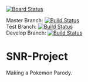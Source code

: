 [![Board Status](https://dev.azure.com/hrich2/732a31cb-d8ec-46d2-8772-a9b66bdd436c/3dbf8a9a-518c-4d6b-8849-3e8ac7a74873/_apis/work/boardbadge/09c5af23-2442-4ae9-a7d9-98a93c3169b4?columnOptions=1)](https://dev.azure.com/hrich2/732a31cb-d8ec-46d2-8772-a9b66bdd436c/_boards/board/t/3dbf8a9a-518c-4d6b-8849-3e8ac7a74873/Microsoft.RequirementCategory/)

Master Branch: [![Build Status](https://dev.azure.com/hrich2/SNR-Project/_apis/build/status/HMRich.SNR-Project?branchName=master)](https://dev.azure.com/hrich2/SNR-Project/_build/latest?definitionId=4&branchName=master)</br>
Test Branch: [![Build Status](https://dev.azure.com/hrich2/SNR-Project/_apis/build/status/HMRich.SNR-Project?branchName=test)](https://dev.azure.com/hrich2/SNR-Project/_build/latest?definitionId=4&branchName=test)</br>
Develop Branch: [![Build Status](https://dev.azure.com/hrich2/SNR-Project/_apis/build/status/HMRich.SNR-Project?branchName=develop)](https://dev.azure.com/hrich2/SNR-Project/_build/latest?definitionId=4&branchName=develop)</br>

# SNR-Project
Making a Pokemon Parody.
